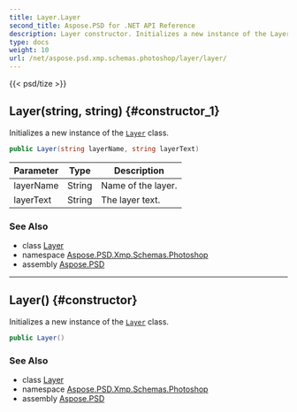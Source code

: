 ```yaml
---
title: Layer.Layer
second_title: Aspose.PSD for .NET API Reference
description: Layer constructor. Initializes a new instance of the Layer class
type: docs
weight: 10
url: /net/aspose.psd.xmp.schemas.photoshop/layer/layer/
---
```

{{< psd/tize >}}
## Layer(string, string) {#constructor_1}

Initializes a new instance of the [`Layer`](../) class.

```csharp
public Layer(string layerName, string layerText)
```

| Parameter | Type | Description |
| --- | --- | --- |
| layerName | String | Name of the layer. |
| layerText | String | The layer text. |

### See Also

* class [Layer](../)
* namespace [Aspose.PSD.Xmp.Schemas.Photoshop](../../../aspose.psd.xmp.schemas.photoshop/)
* assembly [Aspose.PSD](../../../)

---

## Layer() {#constructor}

Initializes a new instance of the [`Layer`](../) class.

```csharp
public Layer()
```

### See Also

* class [Layer](../)
* namespace [Aspose.PSD.Xmp.Schemas.Photoshop](../../../aspose.psd.xmp.schemas.photoshop/)
* assembly [Aspose.PSD](../../../)


